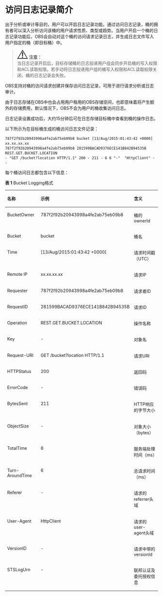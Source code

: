# 访问日志记录简介<a name="zh-cn_topic_0086375586"></a>

出于分析或审计等目的，用户可以开启日志记录功能。通过访问日志记录，桶的拥有者可以深入分析访问该桶的用户请求性质、类型或趋势。当用户开启一个桶的日志记录功能后，OBS会自动对这个桶的访问请求记录日志，并生成日志文件写入用户指定的桶（即目标桶）中。

>![](public_sys-resources/icon-notice.gif) **注意：**   
>当日志记录开启后，目标存储桶的日志投递用户组会同步开启桶的写入权限和ACL读取权限。若手动将日志投递用户组的桶写入权限和ACL读取权限关闭，桶的日志记录会失败。  

OBS支持对桶的访问请求创建并保存访问日志记录，可用于进行请求分析或日志审计。

由于日志存储在OBS中也会占用用户租用的OBS存储空间，也即意味着将产生额外的存储费用，默认情况下，OBS不会为用户的桶收集访问日志。

日志记录设置成功后，大约15分钟后可在日志存储目标桶中查看到桶的操作日志。

以下所示为在目标桶生成的桶访问日志文件记录：

```
787f2f92b20943998a4fe2ab75eb09b8 bucket [13/Aug/2015:01:43:42 +0000] xx.xx.xx.xx 
787f2f92b20943998a4fe2ab75eb09b8 281599BACAD9376ECE141B842B94535B  REST.GET.BUCKET.LOCATION 
- "GET /bucket?location HTTP/1.1" 200 - 211 - 6 6 "-"  "HttpClient" - -
```

每个桶访问日志都包含以下信息：

**表 1**  Bucket Logging格式

<a name="zh-cn_topic_0129289489_table131214386116"></a>
<table><thead align="left"><tr id="zh-cn_topic_0129289489_row91211438610"><th class="cellrowborder" valign="top" width="30%" id="mcps1.2.4.1.1"><p id="zh-cn_topic_0129289489_p171215388116"><a name="zh-cn_topic_0129289489_p171215388116"></a><a name="zh-cn_topic_0129289489_p171215388116"></a>名称</p>
</th>
<th class="cellrowborder" valign="top" width="44%" id="mcps1.2.4.1.2"><p id="zh-cn_topic_0129289489_p41212381016"><a name="zh-cn_topic_0129289489_p41212381016"></a><a name="zh-cn_topic_0129289489_p41212381016"></a>示例</p>
</th>
<th class="cellrowborder" valign="top" width="26%" id="mcps1.2.4.1.3"><p id="zh-cn_topic_0129289489_p812114386117"><a name="zh-cn_topic_0129289489_p812114386117"></a><a name="zh-cn_topic_0129289489_p812114386117"></a>含义</p>
</th>
</tr>
</thead>
<tbody><tr id="zh-cn_topic_0129289489_row1812118381315"><td class="cellrowborder" valign="top" width="30%" headers="mcps1.2.4.1.1 "><p id="zh-cn_topic_0129289489_p317119161311"><a name="zh-cn_topic_0129289489_p317119161311"></a><a name="zh-cn_topic_0129289489_p317119161311"></a>BucketOwner</p>
</td>
<td class="cellrowborder" valign="top" width="44%" headers="mcps1.2.4.1.2 "><p id="zh-cn_topic_0129289489_p11713161731"><a name="zh-cn_topic_0129289489_p11713161731"></a><a name="zh-cn_topic_0129289489_p11713161731"></a>787f2f92b20943998a4fe2ab75eb09b8</p>
</td>
<td class="cellrowborder" valign="top" width="26%" headers="mcps1.2.4.1.3 "><p id="zh-cn_topic_0129289489_p1317111168312"><a name="zh-cn_topic_0129289489_p1317111168312"></a><a name="zh-cn_topic_0129289489_p1317111168312"></a>桶的ownerId</p>
</td>
</tr>
<tr id="zh-cn_topic_0129289489_row512113386112"><td class="cellrowborder" valign="top" width="30%" headers="mcps1.2.4.1.1 "><p id="zh-cn_topic_0129289489_p1717113165312"><a name="zh-cn_topic_0129289489_p1717113165312"></a><a name="zh-cn_topic_0129289489_p1717113165312"></a>Bucket</p>
</td>
<td class="cellrowborder" valign="top" width="44%" headers="mcps1.2.4.1.2 "><p id="zh-cn_topic_0129289489_p3171216839"><a name="zh-cn_topic_0129289489_p3171216839"></a><a name="zh-cn_topic_0129289489_p3171216839"></a>bucket</p>
</td>
<td class="cellrowborder" valign="top" width="26%" headers="mcps1.2.4.1.3 "><p id="zh-cn_topic_0129289489_p21714168313"><a name="zh-cn_topic_0129289489_p21714168313"></a><a name="zh-cn_topic_0129289489_p21714168313"></a>桶名</p>
</td>
</tr>
<tr id="zh-cn_topic_0129289489_row161211438717"><td class="cellrowborder" valign="top" width="30%" headers="mcps1.2.4.1.1 "><p id="zh-cn_topic_0129289489_p141718161331"><a name="zh-cn_topic_0129289489_p141718161331"></a><a name="zh-cn_topic_0129289489_p141718161331"></a>Time</p>
</td>
<td class="cellrowborder" valign="top" width="44%" headers="mcps1.2.4.1.2 "><p id="zh-cn_topic_0129289489_p1217121611311"><a name="zh-cn_topic_0129289489_p1217121611311"></a><a name="zh-cn_topic_0129289489_p1217121611311"></a>[13/Aug/2015:01:43:42 +0000]</p>
</td>
<td class="cellrowborder" valign="top" width="26%" headers="mcps1.2.4.1.3 "><p id="zh-cn_topic_0129289489_p7171316031"><a name="zh-cn_topic_0129289489_p7171316031"></a><a name="zh-cn_topic_0129289489_p7171316031"></a>请求时间戳（UTC）</p>
</td>
</tr>
<tr id="zh-cn_topic_0129289489_row71212387114"><td class="cellrowborder" valign="top" width="30%" headers="mcps1.2.4.1.1 "><p id="zh-cn_topic_0129289489_p517112168319"><a name="zh-cn_topic_0129289489_p517112168319"></a><a name="zh-cn_topic_0129289489_p517112168319"></a>Remote IP</p>
</td>
<td class="cellrowborder" valign="top" width="44%" headers="mcps1.2.4.1.2 "><p id="zh-cn_topic_0129289489_p11171121618320"><a name="zh-cn_topic_0129289489_p11171121618320"></a><a name="zh-cn_topic_0129289489_p11171121618320"></a>xx.xx.xx.xx</p>
</td>
<td class="cellrowborder" valign="top" width="26%" headers="mcps1.2.4.1.3 "><p id="zh-cn_topic_0129289489_p317121610316"><a name="zh-cn_topic_0129289489_p317121610316"></a><a name="zh-cn_topic_0129289489_p317121610316"></a>请求IP</p>
</td>
</tr>
<tr id="zh-cn_topic_0129289489_row412120385118"><td class="cellrowborder" valign="top" width="30%" headers="mcps1.2.4.1.1 "><p id="zh-cn_topic_0129289489_p1617116161139"><a name="zh-cn_topic_0129289489_p1617116161139"></a><a name="zh-cn_topic_0129289489_p1617116161139"></a>Requester</p>
</td>
<td class="cellrowborder" valign="top" width="44%" headers="mcps1.2.4.1.2 "><p id="zh-cn_topic_0129289489_p4171141618312"><a name="zh-cn_topic_0129289489_p4171141618312"></a><a name="zh-cn_topic_0129289489_p4171141618312"></a>787f2f92b20943998a4fe2ab75eb09b8</p>
</td>
<td class="cellrowborder" valign="top" width="26%" headers="mcps1.2.4.1.3 "><p id="zh-cn_topic_0129289489_p121711816833"><a name="zh-cn_topic_0129289489_p121711816833"></a><a name="zh-cn_topic_0129289489_p121711816833"></a>请求者ID</p>
</td>
</tr>
<tr id="zh-cn_topic_0129289489_row1012119381212"><td class="cellrowborder" valign="top" width="30%" headers="mcps1.2.4.1.1 "><p id="zh-cn_topic_0129289489_p17171181616312"><a name="zh-cn_topic_0129289489_p17171181616312"></a><a name="zh-cn_topic_0129289489_p17171181616312"></a>RequestID</p>
</td>
<td class="cellrowborder" valign="top" width="44%" headers="mcps1.2.4.1.2 "><p id="zh-cn_topic_0129289489_p91713161734"><a name="zh-cn_topic_0129289489_p91713161734"></a><a name="zh-cn_topic_0129289489_p91713161734"></a>281599BACAD9376ECE141B842B94535B</p>
</td>
<td class="cellrowborder" valign="top" width="26%" headers="mcps1.2.4.1.3 "><p id="zh-cn_topic_0129289489_p8171121615316"><a name="zh-cn_topic_0129289489_p8171121615316"></a><a name="zh-cn_topic_0129289489_p8171121615316"></a>请求ID</p>
</td>
</tr>
<tr id="zh-cn_topic_0129289489_row0121538319"><td class="cellrowborder" valign="top" width="30%" headers="mcps1.2.4.1.1 "><p id="zh-cn_topic_0129289489_p15171316734"><a name="zh-cn_topic_0129289489_p15171316734"></a><a name="zh-cn_topic_0129289489_p15171316734"></a>Operation</p>
</td>
<td class="cellrowborder" valign="top" width="44%" headers="mcps1.2.4.1.2 "><p id="zh-cn_topic_0129289489_p217121618311"><a name="zh-cn_topic_0129289489_p217121618311"></a><a name="zh-cn_topic_0129289489_p217121618311"></a>REST.GET.BUCKET.LOCATION</p>
</td>
<td class="cellrowborder" valign="top" width="26%" headers="mcps1.2.4.1.3 "><p id="zh-cn_topic_0129289489_p917112161834"><a name="zh-cn_topic_0129289489_p917112161834"></a><a name="zh-cn_topic_0129289489_p917112161834"></a>操作名称</p>
</td>
</tr>
<tr id="zh-cn_topic_0129289489_row0997173031516"><td class="cellrowborder" valign="top" width="30%" headers="mcps1.2.4.1.1 "><p id="zh-cn_topic_0129289489_p159971730131518"><a name="zh-cn_topic_0129289489_p159971730131518"></a><a name="zh-cn_topic_0129289489_p159971730131518"></a>Key</p>
</td>
<td class="cellrowborder" valign="top" width="44%" headers="mcps1.2.4.1.2 "><p id="zh-cn_topic_0129289489_p4997430191515"><a name="zh-cn_topic_0129289489_p4997430191515"></a><a name="zh-cn_topic_0129289489_p4997430191515"></a>-</p>
</td>
<td class="cellrowborder" valign="top" width="26%" headers="mcps1.2.4.1.3 "><p id="zh-cn_topic_0129289489_p1428011903918"><a name="zh-cn_topic_0129289489_p1428011903918"></a><a name="zh-cn_topic_0129289489_p1428011903918"></a>对象名</p>
</td>
</tr>
<tr id="zh-cn_topic_0129289489_row218717133312"><td class="cellrowborder" valign="top" width="30%" headers="mcps1.2.4.1.1 "><p id="zh-cn_topic_0129289489_p181712167318"><a name="zh-cn_topic_0129289489_p181712167318"></a><a name="zh-cn_topic_0129289489_p181712167318"></a>Request-URI</p>
</td>
<td class="cellrowborder" valign="top" width="44%" headers="mcps1.2.4.1.2 "><p id="zh-cn_topic_0129289489_p151711616837"><a name="zh-cn_topic_0129289489_p151711616837"></a><a name="zh-cn_topic_0129289489_p151711616837"></a>GET /bucket?location HTTP/1.1</p>
</td>
<td class="cellrowborder" valign="top" width="26%" headers="mcps1.2.4.1.3 "><p id="zh-cn_topic_0129289489_p1517181618315"><a name="zh-cn_topic_0129289489_p1517181618315"></a><a name="zh-cn_topic_0129289489_p1517181618315"></a>请求URI</p>
</td>
</tr>
<tr id="zh-cn_topic_0129289489_row965413106316"><td class="cellrowborder" valign="top" width="30%" headers="mcps1.2.4.1.1 "><p id="zh-cn_topic_0129289489_p131710168310"><a name="zh-cn_topic_0129289489_p131710168310"></a><a name="zh-cn_topic_0129289489_p131710168310"></a>HTTPStatus</p>
</td>
<td class="cellrowborder" valign="top" width="44%" headers="mcps1.2.4.1.2 "><p id="zh-cn_topic_0129289489_p9171316238"><a name="zh-cn_topic_0129289489_p9171316238"></a><a name="zh-cn_topic_0129289489_p9171316238"></a>200</p>
</td>
<td class="cellrowborder" valign="top" width="26%" headers="mcps1.2.4.1.3 "><p id="zh-cn_topic_0129289489_p18171171616313"><a name="zh-cn_topic_0129289489_p18171171616313"></a><a name="zh-cn_topic_0129289489_p18171171616313"></a>返回码</p>
</td>
</tr>
<tr id="zh-cn_topic_0129289489_row15399651112010"><td class="cellrowborder" valign="top" width="30%" headers="mcps1.2.4.1.1 "><p id="zh-cn_topic_0129289489_p103991051162012"><a name="zh-cn_topic_0129289489_p103991051162012"></a><a name="zh-cn_topic_0129289489_p103991051162012"></a>ErrorCode</p>
</td>
<td class="cellrowborder" valign="top" width="44%" headers="mcps1.2.4.1.2 "><p id="zh-cn_topic_0129289489_p4399185111206"><a name="zh-cn_topic_0129289489_p4399185111206"></a><a name="zh-cn_topic_0129289489_p4399185111206"></a>-</p>
</td>
<td class="cellrowborder" valign="top" width="26%" headers="mcps1.2.4.1.3 "><p id="zh-cn_topic_0129289489_p193991851112014"><a name="zh-cn_topic_0129289489_p193991851112014"></a><a name="zh-cn_topic_0129289489_p193991851112014"></a>错误码</p>
</td>
</tr>
<tr id="zh-cn_topic_0129289489_row18264188238"><td class="cellrowborder" valign="top" width="30%" headers="mcps1.2.4.1.1 "><p id="zh-cn_topic_0129289489_p117117161836"><a name="zh-cn_topic_0129289489_p117117161836"></a><a name="zh-cn_topic_0129289489_p117117161836"></a>BytesSent</p>
</td>
<td class="cellrowborder" valign="top" width="44%" headers="mcps1.2.4.1.2 "><p id="zh-cn_topic_0129289489_p61717167319"><a name="zh-cn_topic_0129289489_p61717167319"></a><a name="zh-cn_topic_0129289489_p61717167319"></a>211</p>
</td>
<td class="cellrowborder" valign="top" width="26%" headers="mcps1.2.4.1.3 "><p id="zh-cn_topic_0129289489_p161711016435"><a name="zh-cn_topic_0129289489_p161711016435"></a><a name="zh-cn_topic_0129289489_p161711016435"></a>HTTP响应的字节大小</p>
</td>
</tr>
<tr id="zh-cn_topic_0129289489_row4789642132118"><td class="cellrowborder" valign="top" width="30%" headers="mcps1.2.4.1.1 "><p id="zh-cn_topic_0129289489_p8789114282111"><a name="zh-cn_topic_0129289489_p8789114282111"></a><a name="zh-cn_topic_0129289489_p8789114282111"></a>ObjectSize</p>
</td>
<td class="cellrowborder" valign="top" width="44%" headers="mcps1.2.4.1.2 "><p id="zh-cn_topic_0129289489_p15789144252119"><a name="zh-cn_topic_0129289489_p15789144252119"></a><a name="zh-cn_topic_0129289489_p15789144252119"></a>-</p>
</td>
<td class="cellrowborder" valign="top" width="26%" headers="mcps1.2.4.1.3 "><p id="zh-cn_topic_0129289489_p878954214212"><a name="zh-cn_topic_0129289489_p878954214212"></a><a name="zh-cn_topic_0129289489_p878954214212"></a>对象大小（bytes）</p>
</td>
</tr>
<tr id="zh-cn_topic_0129289489_row7983195831"><td class="cellrowborder" valign="top" width="30%" headers="mcps1.2.4.1.1 "><p id="zh-cn_topic_0129289489_p14171516134"><a name="zh-cn_topic_0129289489_p14171516134"></a><a name="zh-cn_topic_0129289489_p14171516134"></a>TotalTime</p>
</td>
<td class="cellrowborder" valign="top" width="44%" headers="mcps1.2.4.1.2 "><p id="zh-cn_topic_0129289489_p1417115160310"><a name="zh-cn_topic_0129289489_p1417115160310"></a><a name="zh-cn_topic_0129289489_p1417115160310"></a>6</p>
</td>
<td class="cellrowborder" valign="top" width="26%" headers="mcps1.2.4.1.3 "><p id="zh-cn_topic_0129289489_p2017114161831"><a name="zh-cn_topic_0129289489_p2017114161831"></a><a name="zh-cn_topic_0129289489_p2017114161831"></a>服务端处理时间（ms）</p>
</td>
</tr>
<tr id="zh-cn_topic_0129289489_row16811143633"><td class="cellrowborder" valign="top" width="30%" headers="mcps1.2.4.1.1 "><p id="zh-cn_topic_0129289489_p617110167315"><a name="zh-cn_topic_0129289489_p617110167315"></a><a name="zh-cn_topic_0129289489_p617110167315"></a>Turn-AroundTime</p>
</td>
<td class="cellrowborder" valign="top" width="44%" headers="mcps1.2.4.1.2 "><p id="zh-cn_topic_0129289489_p4171616233"><a name="zh-cn_topic_0129289489_p4171616233"></a><a name="zh-cn_topic_0129289489_p4171616233"></a>6</p>
</td>
<td class="cellrowborder" valign="top" width="26%" headers="mcps1.2.4.1.3 "><p id="zh-cn_topic_0129289489_p161711716536"><a name="zh-cn_topic_0129289489_p161711716536"></a><a name="zh-cn_topic_0129289489_p161711716536"></a>总请求时间（ms）</p>
</td>
</tr>
<tr id="zh-cn_topic_0129289489_row9951955723"><td class="cellrowborder" valign="top" width="30%" headers="mcps1.2.4.1.1 "><p id="zh-cn_topic_0129289489_p0951655520"><a name="zh-cn_topic_0129289489_p0951655520"></a><a name="zh-cn_topic_0129289489_p0951655520"></a>Referer</p>
</td>
<td class="cellrowborder" valign="top" width="44%" headers="mcps1.2.4.1.2 "><p id="zh-cn_topic_0129289489_p199511855725"><a name="zh-cn_topic_0129289489_p199511855725"></a><a name="zh-cn_topic_0129289489_p199511855725"></a>-</p>
</td>
<td class="cellrowborder" valign="top" width="26%" headers="mcps1.2.4.1.3 "><p id="zh-cn_topic_0129289489_p1195113551720"><a name="zh-cn_topic_0129289489_p1195113551720"></a><a name="zh-cn_topic_0129289489_p1195113551720"></a>请求的referrer头域</p>
</td>
</tr>
<tr id="zh-cn_topic_0129289489_row144987116315"><td class="cellrowborder" valign="top" width="30%" headers="mcps1.2.4.1.1 "><p id="zh-cn_topic_0129289489_p154981012317"><a name="zh-cn_topic_0129289489_p154981012317"></a><a name="zh-cn_topic_0129289489_p154981012317"></a>User-Agent</p>
</td>
<td class="cellrowborder" valign="top" width="44%" headers="mcps1.2.4.1.2 "><p id="zh-cn_topic_0129289489_p15498310315"><a name="zh-cn_topic_0129289489_p15498310315"></a><a name="zh-cn_topic_0129289489_p15498310315"></a>HttpClient</p>
</td>
<td class="cellrowborder" valign="top" width="26%" headers="mcps1.2.4.1.3 "><p id="zh-cn_topic_0129289489_p549815114320"><a name="zh-cn_topic_0129289489_p549815114320"></a><a name="zh-cn_topic_0129289489_p549815114320"></a>请求的user-agent头域</p>
</td>
</tr>
<tr id="zh-cn_topic_0129289489_row1320275918214"><td class="cellrowborder" valign="top" width="30%" headers="mcps1.2.4.1.1 "><p id="zh-cn_topic_0129289489_p72021159823"><a name="zh-cn_topic_0129289489_p72021159823"></a><a name="zh-cn_topic_0129289489_p72021159823"></a>VersionID</p>
</td>
<td class="cellrowborder" valign="top" width="44%" headers="mcps1.2.4.1.2 "><p id="zh-cn_topic_0129289489_p1820219591624"><a name="zh-cn_topic_0129289489_p1820219591624"></a><a name="zh-cn_topic_0129289489_p1820219591624"></a>-</p>
</td>
<td class="cellrowborder" valign="top" width="26%" headers="mcps1.2.4.1.3 "><p id="zh-cn_topic_0129289489_p2020218592212"><a name="zh-cn_topic_0129289489_p2020218592212"></a><a name="zh-cn_topic_0129289489_p2020218592212"></a>请求中带的versionId</p>
</td>
</tr>
<tr id="zh-cn_topic_0129289489_row5594115117310"><td class="cellrowborder" valign="top" width="30%" headers="mcps1.2.4.1.1 "><p id="zh-cn_topic_0129289489_p1559445111318"><a name="zh-cn_topic_0129289489_p1559445111318"></a><a name="zh-cn_topic_0129289489_p1559445111318"></a>STSLogUrn</p>
</td>
<td class="cellrowborder" valign="top" width="44%" headers="mcps1.2.4.1.2 "><p id="zh-cn_topic_0129289489_p125943511133"><a name="zh-cn_topic_0129289489_p125943511133"></a><a name="zh-cn_topic_0129289489_p125943511133"></a>-</p>
</td>
<td class="cellrowborder" valign="top" width="26%" headers="mcps1.2.4.1.3 "><p id="zh-cn_topic_0129289489_p65941151832"><a name="zh-cn_topic_0129289489_p65941151832"></a><a name="zh-cn_topic_0129289489_p65941151832"></a>联邦认证及委托授权信息</p>
</td>
</tr>
</tbody>
</table>


